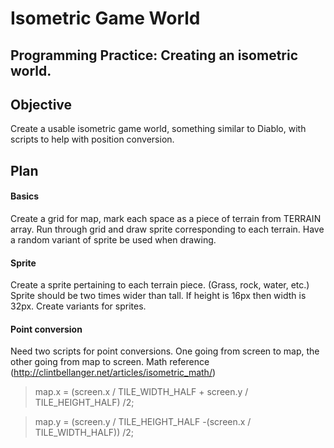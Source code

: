 # Isometric Game World
## Programming Practice: Creating an isometric world. 

## Objective
Create a usable isometric game world, something similar to Diablo, with scripts to help with position conversion. 

## Plan
#### Basics
Create a grid for map, mark each space as a piece of terrain from TERRAIN array. 
Run through grid and draw sprite corresponding to each terrain. 
Have a random variant of sprite be used when drawing.

#### Sprite
Create a sprite pertaining to each terrain piece. (Grass, rock, water, etc.)
Sprite should be two times wider than tall. If height is 16px then width is 32px. 
Create variants for sprites. 

#### Point conversion
Need two scripts for point conversions. One going from screen to map, the other going from map to screen. 
Math reference (http://clintbellanger.net/articles/isometric_math/)

> map.x = (screen.x / TILE_WIDTH_HALF + screen.y / TILE_HEIGHT_HALF) /2;

> map.y = (screen.y / TILE_HEIGHT_HALF -(screen.x / TILE_WIDTH_HALF)) /2;
